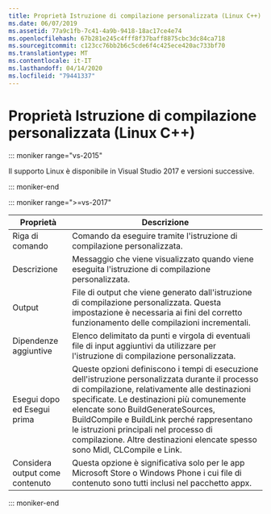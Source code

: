 ```yaml
---
title: Proprietà Istruzione di compilazione personalizzata (Linux C++)
ms.date: 06/07/2019
ms.assetid: 77a9c1fb-7c41-4a9b-9418-18ac17ce4e74
ms.openlocfilehash: 67b281e245c4fff8f37baff8875cbc3dc84ca718
ms.sourcegitcommit: c123cc76bb2b6c5cde6f4c425ece420ac733bf70
ms.translationtype: MT
ms.contentlocale: it-IT
ms.lasthandoff: 04/14/2020
ms.locfileid: "79441337"
---
```

# <a name="custom-build-step-properties-linux-c"></a>Proprietà Istruzione di compilazione personalizzata (Linux C++)

::: moniker range="vs-2015"

Il supporto Linux è disponibile in Visual Studio 2017 e versioni successive.

::: moniker-end

::: moniker range=">=vs-2017"

| Proprietà | Descrizione |
|--|--|
| Riga di comando | Comando da eseguire tramite l'istruzione di compilazione personalizzata. |
| Descrizione | Messaggio che viene visualizzato quando viene eseguita l'istruzione di compilazione personalizzata. |
| Output | File di output che viene generato dall'istruzione di compilazione personalizzata. Questa impostazione è necessaria ai fini del corretto funzionamento delle compilazioni incrementali. |
| Dipendenze aggiuntive | Elenco delimitato da punti e virgola di eventuali file di input aggiuntivi da utilizzare per l'istruzione di compilazione personalizzata. |
| Esegui dopo ed Esegui prima | Queste opzioni definiscono i tempi di esecuzione dell'istruzione personalizzata durante il processo di compilazione, relativamente alle destinazioni specificate. Le destinazioni più comunemente elencate sono BuildGenerateSources, BuildCompile e BuildLink perché rappresentano le istruzioni principali nel processo di compilazione. Altre destinazioni elencate spesso sono Midl, CLCompile e Link. |
| Considera output come contenuto | Questa opzione è significativa solo per le app Microsoft Store o Windows Phone i cui file di contenuto sono tutti inclusi nel pacchetto appx. |

::: moniker-end
